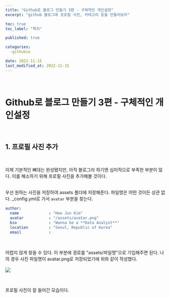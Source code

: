 ```yaml
---
title: "Github로 블로그 만들기 3편 - 구체적인 개인설정"
excerpt: "github 블로그에 프로필 사진, 카테고리 등을 만들어보자"

toc: true
toc_label: "목차"

published: true

categories:
  -githubio

date: 2022-11-15
last_modified_at: 2022-11-15
---
```


<br>

# Github로 블로그 만들기 3편 - 구체적인 개인설정

<br>

## 1. 프로필 사진 추가

<br>

이제 기본적인 뼈대는 완성됐지만, 아직 블로그라 하기엔 심미적으로 부족한 부분이 많다. 이를 해소하기 위해 프로필 사진을 추가해볼 것이다. <br><br>

우선 원하는 사진을 저장하여 assets 폴더에 저장해준다. 파일명은 어떤 것이든 상관 없다. &#95;config.yml로 가서 `avatar` 부분을 찾는다. <br>

```yml
author:
  name             : "Hee Jun Kim"
  avatar           : "/assets/avatar.png"
  bio              : "Wanna be a **Data Analyst**" 
  location         : "Seoul, Republic of Korea" 
  email            :
```
<br>

어렵지 않게 찾을 수 있다. 이 부분에 경로를 "assets/파일명"으로 기입해주면 된다. 나의 경우 사진 파일명이 avatar.png로 저장되었기에 위와 같이 작성했다. <br><br>
<img src = "https://user-images.githubusercontent.com/115082062/201903782-f4c8ed7f-447b-490a-aefe-1c38c4165d33.JPG">

<br>

프로필 사진이 잘 들어간 모습이다.


